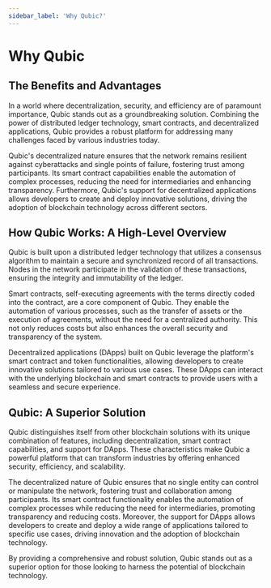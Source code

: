 ```yaml
---
sidebar_label: 'Why Qubic?'
---
```


# Why Qubic

## The Benefits and Advantages

In a world where decentralization, security, and efficiency are of paramount importance, Qubic stands out as a groundbreaking solution. Combining the power of distributed ledger technology, smart contracts, and decentralized applications, Qubic provides a robust platform for addressing many challenges faced by various industries today.

Qubic's decentralized nature ensures that the network remains resilient against cyberattacks and single points of failure, fostering trust among participants. Its smart contract capabilities enable the automation of complex processes, reducing the need for intermediaries and enhancing transparency. Furthermore, Qubic's support for decentralized applications allows developers to create and deploy innovative solutions, driving the adoption of blockchain technology across different sectors.

## How Qubic Works: A High-Level Overview

Qubic is built upon a distributed ledger technology that utilizes a consensus algorithm to maintain a secure and synchronized record of all transactions. Nodes in the network participate in the validation of these transactions, ensuring the integrity and immutability of the ledger.

Smart contracts, self-executing agreements with the terms directly coded into the contract, are a core component of Qubic. They enable the automation of various processes, such as the transfer of assets or the execution of agreements, without the need for a centralized authority. This not only reduces costs but also enhances the overall security and transparency of the system.

Decentralized applications (DApps) built on Qubic leverage the platform's smart contract and token functionalities, allowing developers to create innovative solutions tailored to various use cases. These DApps can interact with the underlying blockchain and smart contracts to provide users with a seamless and secure experience.

## Qubic: A Superior Solution

Qubic distinguishes itself from other blockchain solutions with its unique combination of features, including decentralization, smart contract capabilities, and support for DApps. These characteristics make Qubic a powerful platform that can transform industries by offering enhanced security, efficiency, and scalability.

The decentralized nature of Qubic ensures that no single entity can control or manipulate the network, fostering trust and collaboration among participants. Its smart contract functionality enables the automation of complex processes while reducing the need for intermediaries, promoting transparency and reducing costs. Moreover, the support for DApps allows developers to create and deploy a wide range of applications tailored to specific use cases, driving innovation and the adoption of blockchain technology.

By providing a comprehensive and robust solution, Qubic stands out as a superior option for those looking to harness the potential of blockchain technology.
